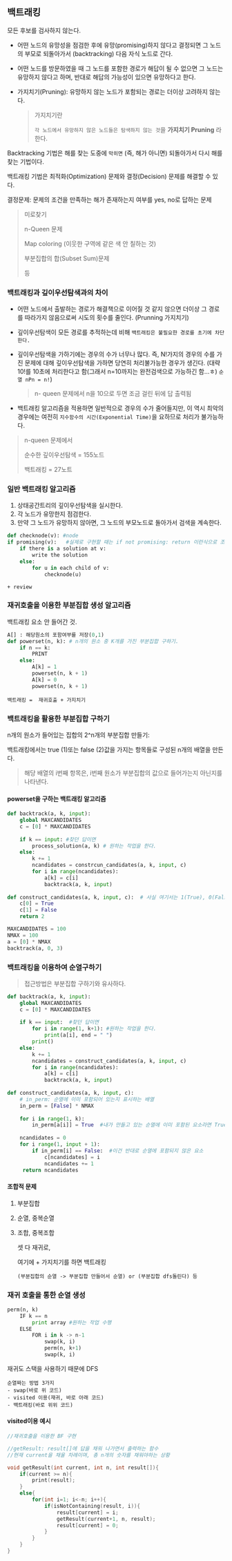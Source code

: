 ## 백트래킹



모든 후보를 검사하지 않는다.

* 어떤 노드의 유망성을 점검한 후에 유망(promising)하지 않다고 결정되면 그 노드의 부모로 되돌아가서 (backtracking) 다음 자식 노드로 간다.
* 어떤 노드를 방문하였을 때 그 노드를 포함한 경로가 해답이 될 수 없으면 그 노드는 유망하지 않다고 하며, 반대로 해답의 가능성이 있으면 유망하다고 한다.
* 가지치기(Pruning): 유망하지 않는 노드가 포함되는 경로는 더이상 고려하지 않는다.

  > 가지치기란
  >
  > `각 노드에서 유망하지 않은 노드들은 탐색하지 않는 것`을 **가지치기 Pruning** 라 한다.



Backtracking 기법은 해를 찾는 도중에 `막히면` (즉, 해가 아니면) 되돌아가서 다시 해를 찾는 기법이다.

백트래킹 기법은 최적화(Optimization) 문제와 결정(Decision) 문제를 해결할 수 있다.

결정문제: 문제의 조건을 만족하는 해가 존재하는지 여부를 yes, no로 답하는 문제

> 미로찾기
>
> n-Queen 문제
>
> Map coloring (이웃한 구역에 같은 색 안 칠하는 것)
>
> 부분집합의 합(Subset Sum)문제 
>
> 등



### 백트래킹과 깊이우선탐색과의 차이

* 어떤 노드에서 출발하는 경로가 해결책으로 이어질 것 같지 않으면 더이상 그 경로를 따라가지 않음으로써 시도의 횟수를 줄인다. (Prunning 가지치기)

* 깊이우선탐색이 모든 경로를 추적하는데 비해 `백트래킹은 불필요한 경로를 초기에 차단한다.`

* 깊이우선탐색을 가하기에는 경우의 수가 너무나 많다. 즉, N!가지의 경우의 수를 가진 문제에 대해 깊이우선탐색을 가하면 당연히 처리불가능한 경우가 생긴다. (대략 10!를 10초에 처리한다고 함(그래서 n=10까지는 완전검색으로 가능하긴 함...ㅎ) `순열 nPn = n!`)

  > n- queen 문제에서 n을 10으로 두면 조금 걸린 뒤에 답 출력됨

* 백트래킹 알고리즘을 적용하면 일반적으로 경우의 수가 줄어들지만, 이 역시 최악의 경우에는 여전히 `지수함수의 시간(Exponential Time)`을 요하므로 처리가 불가능하다.

> n-queen 문제에서
>
> 순수한 깊이우선탐색 = 155노드
>
> 백트래킹 = 27노트





### 일반 백트래킹 알고리즘

1. 상태공간트리의 깊이우선탐색을 실시한다.
2. 각 노드가 유망한지 점검한다.
3. 만약 그 노드가 유망하지 않아면, 그 노드의 부모노드로 돌아가서 검색을 계속한다.

```python
def checknode(v): #node
if promising(v):   #실제로 구현할 때는 if not promising: return 이런식으로 조건문 짠다.
    if there is a solution at v:
        write the solution
    else:
        for u in each child of v:
            checknode(u)
```





`+ review`

### 재귀호출을 이용한 부분집합 생성 알고리즘

백트래킹 요소 안 들어간 것.

```python
A[] : 해당원소의 포함여부를 저장(0,1)
def powerset(n, k): # n개의 원소 중 K개를 가진 부분집합 구하기.
    if n == k:
        PRINT
    else:
        A[k] = 1
        powerset(n, k + 1)
        A[k] = 0
        powerset(n, k + 1)
```





`백트래킹 =  재귀호출 + 가지치기`

### 백트래킹을 활용한 부분집합 구하기

n개의 원소가 들어있는 집합의 2^n개의 부분집합 만들기: 

백트래킹에서는 true (1)또는 false (2)값을 가지는 항목들로 구성된 n개의 배열을 만든다. 

> 해당 배열의 i번째 항목은, i번째 원소가 부분집합의 값으로 들어가는지 아닌지를 나타낸다.



#### powerset을 구하는 백트래킹 알고리즘 

```python
def backtrack(a, k, input):
    global MAXCANDIDATES
    c = [0] * MAXCANDIDATES
    
    if k == input: #찾던 답이면 
        process_solution(a, k) # 원하는 작업을 한다.
    else:
        k += 1
        ncandidates = constrcun_candidates(a, k, input, c)
        for i in range(ncandidates):
            a[k] = c[i]
            backtrack(a, k, input)
            
def construct_candidates(a, k, input, c):  # 사실 여기서는 1(True), 0(False) 두 개라 이렇게 함수로 따로 뺄 필요는 없는데, 후보군을 둔다는 의미를 남기고 싶어서 만듬. 나중에 다른 코드에서 후보군이 2개가 아니라 많아져도 괜찮도록.
    c[0] = True
    c[1] = False
    return 2

MAXCANDIDATES = 100
NMAX = 100
a = [0] * NMAX
backtrack(a, 0, 3)
```





### 백트래킹을 이용하여 순열구하기

> 접근방법은 부분집합 구하기와 유사하다.

```python
def backtrack(a, k, input):
    global MAXCANDIDATES
    c = [0] * MAXCANDIDATES
    
    if k == input:  #찾던 답이면
        for i in range(1, k+1): #원하는 작업을 한다.
            print(a[i], end = " ")
        print()
    else:
        k += 1
        ncandidates = construct_candidates(a, k, input, c)
        for i in range(ncandidates):
            a[k] = c[i]
            backtrack(a, k, input)
            
def construct_candidates(a, k, input, c):
    # in_perm: 순열에 이미 포함되어 있는지 표시하는 배열
    in_perm = [False] * NMAX
    
    for i in range(1, k): 
        in_perm[a[i]] = True  #내가 만들고 있는 순열에 이미 포함된 요소라면 True 표시를 해라.
    
    ncandidates = 0
    for i range(1, input + 1):
        if in_perm[i] == False:  #이건 반대로 순열에 포함되지 않은 요소
            c[ncandidates] = i
            ncandidates += 1
     return ncandidates
```



#### 조합적 문제

1. 부분집합

2. 순열, 중복순열

3. 조합, 중복조합

   셋 다 재귀로,

   여기에 + 가지치기를 하면 백트래킹

   `(부분집합의 순열 -> 부분집합 만들어서 순열) or (부분집합 dfs돌린다) 등`



### 재귀 호출을 통한 순열 생성

```python
perm(n, k)
	IF k == n
		print array #원하는 작업 수행
	ELSE
		FOR i in k -> n-1
			swap(k, i)
			perm(n, k+1)
			swap(k, i)
```

재귀도 스택을 사용하기 때문에 DFS



```
순열짜는 방법 3가지
- swap(바로 위 코드)
- visited 이용(재귀, 바로 아래 코드)
- 백트래킹(바로 위위 코드)
```



#### visited이용 예시

```c++
//재귀호출을 이용한 BF 구현

//getResult: result[]에 답을 채워 나가면서 출력하는 함수
//현재 current을 채울 차례이며, 총 n개의 숫자를 채워야하는 상황

void getResult(int current, int n, int result[]){
    if(current >= n){
        print(result);
    }
    else{
        for(int i=1; i<-n; i++){
            if(isNotContaining(result, i)){
                result[current] = i;
                getResult(current+1, n, result);
                result[current] = 0;
            }
        }
    }
}
```

